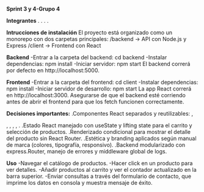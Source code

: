 **Sprint 3 y 4-Grupo 4**

**Integrantes**
.
.
.
.

**Intrucciones de instalación**
El proyecto está organizado como un monorepo con dos carpetas principales:
/backend  → API con Node.js y Express
/client   → Frontend con React

**Backend**
-Entrar a la carpeta del backend:
cd backend
-Instalar dependencias:
npm install
-Iniciar servidor:
npm start
El backend correrá por defecto en http://localhost:5000.

**Frontend**
-Entrar a la carpeta del frontend:
cd client
-Instalar dependencias:
npm install
-Iniciar servidor de desarrollo:
npm start
La app React correrá en http://localhost:3000.
Asegurarse de que el backend esté corriendo antes de abrir el frontend para que los fetch funcionen correctamente.

**Decisiones importantes:**
.Componentes React separados y reutilizables: <Navbar>, <Footer>, <ProductList>, <ProductCard>, <ProductDetail>, <ContactForm>.
.Estado React manejado con useState y lifting state para el carrito y selección de productos.
.Renderizado condicional para mostrar el detalle del producto sin React Router.
.Estética y branding aplicados según manual de marca (colores, tipografía, responsivo).
.Backend modularizado con express.Router, manejo de errores y middleware global de logs.

**Uso**
-Navegar el catálogo de productos.
-Hacer click en un producto para ver detalles.
-Añadir productos al carrito y ver el contador actualizado en la barra superior.
-Enviar consultas a través del formulario de contacto, que imprime los datos en consola y muestra mensaje de éxito.
